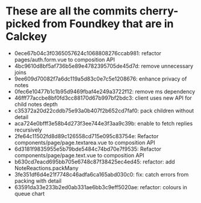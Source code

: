 # These are all the commits cherry-picked from Foundkey that are in Calckey

- 0ece67b04c3f0365057624c1068808276ccab981: refactor pages/auth.form.vue to composition API
- 4bc9610d8bf5af736b5e89e4782395705de45d7d: remove unnecessary joins
- 9ee609d70082f7a6dc119a5d83c0e7c5e1208676: enhance privacy of notes
- 0fec6e10477b1c1b95d9469fbaf4e249a3722f12: remove ms dependency
- 46fff77accbe8bf0fd3cc88170d67b997bf2bdc3:  client uses new API for child notes depth
- c35372a20d22cddb75e93a0b407f2b652cd7faf0:  pack children without detail
- aca724e0bfff3e58b4d273f3ee744e3f3aa9c39b: enable to fetch replies recursively
- 2fe64c11502fd8d89c126558cd715e095c83754e: Refactor components/page/page.textarea.vue to composition API
- 6d3181f9835955e5b79bde5484c74bd70e7f9535: Refactor components/page/page.text.vue to composition API
- b630cd7eacd695bb705e6748c87f38425ec4ed45:  refactor: add NoteReactions.packMany
- 3fe351df6d4e21f7748c46adfa6ca165abd030c0: fix: catch errors from packing with detail
- 63591da33e233b2ed0ab331ae6bb3c9eff5020ae: refactor: colours in queue chart 
